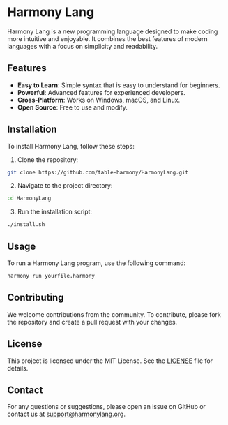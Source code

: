 # Harmony Lang

Harmony Lang is a new programming language designed to make coding more intuitive and enjoyable. It combines the best features of modern languages with a focus on simplicity and readability.

## Features

- **Easy to Learn**: Simple syntax that is easy to understand for beginners.
- **Powerful**: Advanced features for experienced developers.
- **Cross-Platform**: Works on Windows, macOS, and Linux.
- **Open Source**: Free to use and modify.

## Installation

To install Harmony Lang, follow these steps:

1. Clone the repository:

```sh
git clone https://github.com/table-harmony/HarmonyLang.git
```

2. Navigate to the project directory:

```sh
cd HarmonyLang
```

3. Run the installation script:

```sh
./install.sh
```

## Usage

To run a Harmony Lang program, use the following command:

```sh
harmony run yourfile.harmony
```

## Contributing

We welcome contributions from the community. To contribute, please fork the repository and create a pull request with your changes.

## License

This project is licensed under the MIT License. See the [LICENSE](LICENSE) file for details.

## Contact

For any questions or suggestions, please open an issue on GitHub or contact us at support@harmonylang.org.
